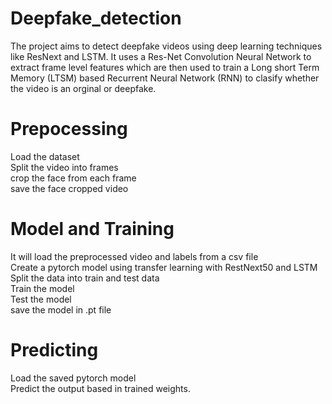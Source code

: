 # Deepfake_detection<br/>
The project aims to detect deepfake videos using deep learning techniques like ResNext and LSTM. It uses a Res-Net Convolution Neural Network to extract frame level features which are then used to train a Long short Term Memory (LTSM) based Recurrent Neural Network (RNN) to clasify whether the video is an orginal or deepfake.<br/>
# Prepocessing<br/>
  Load the dataset<br/>
  Split the video into frames<br/>
  crop the face from each frame<br/>
  save the face cropped video<br/>
# Model and Training<br/>
  It will load the preprocessed video and labels from a csv file<br/>
  Create a pytorch model using transfer learning with RestNext50 and LSTM<br/>
  Split the data into train and test data<br/>
  Train the model<br/>
  Test the model<br/>
  save the model in .pt file<br/>
# Predicting<br/>
  Load the saved pytorch model<br/>
  Predict the output based in trained weights.


